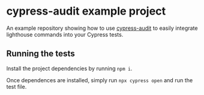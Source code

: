 # cypress-audit example project

An example repository showing how to use [cypress-audit](https://github.com/mfrachet/cypress-audit/) to easily integrate lighthouse commands into your Cypress tests.

## Running the tests

Install the project dependencies by running `npm i`.

Once dependences are installed, simply run `npx cypress open` and run the test file.
